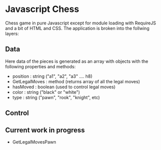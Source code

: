 # Javascript Chess
Chess game in pure Javascript except for module loading with RequireJS and a bit of HTML and CSS. The application is broken into the follwing layers:
## Data
Here data of the pieces is generated as an array with objects with the following properties and methods:
- position : string ("a1", "a2", "a3" .... h8)
- GetLegalMoves : method (returns array of all the legal moves)
- hasMoved : boolean (used to control legal moves)
- color : string ("black" or "white")
- type : string ("pawn", "rook", "knight", etc)

## Control

## Current work in progress
- GetLegalMovesPawn
